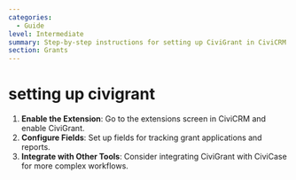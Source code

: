 ```yaml
---
categories:
  - Guide
level: Intermediate
summary: Step-by-step instructions for setting up CiviGrant in CiviCRM.
section: Grants
---
```


# setting up civigrant

1. **Enable the Extension**: Go to the extensions screen in CiviCRM and enable CiviGrant.
2. **Configure Fields**: Set up fields for tracking grant applications and reports.
3. **Integrate with Other Tools**: Consider integrating CiviGrant with CiviCase for more complex workflows.
